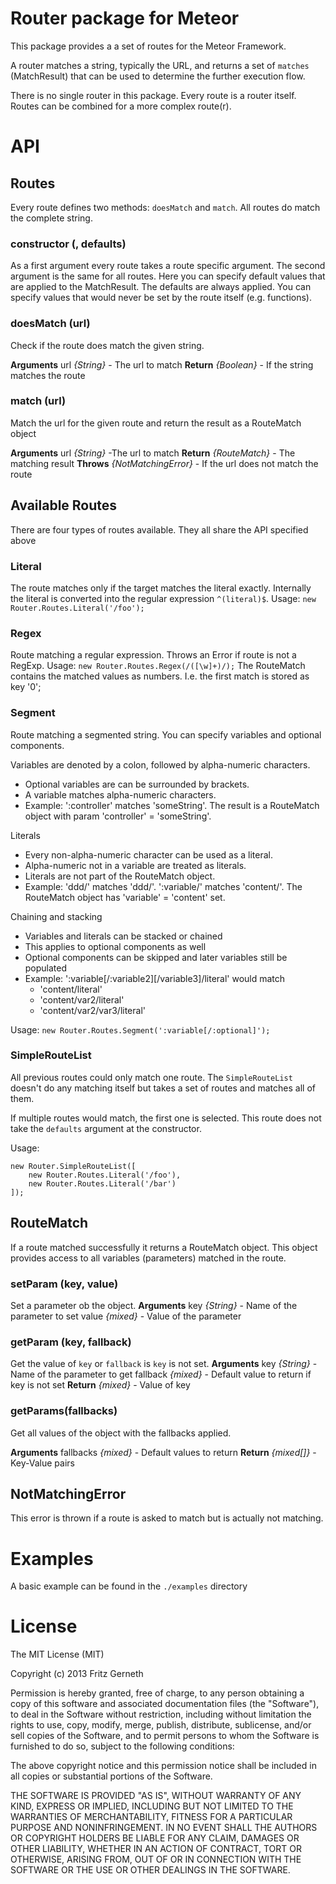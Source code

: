Router package for Meteor
==============
This package provides a a set of routes for the Meteor Framework.

A router matches a string, typically the URL, and returns a set of `matches` (MatchResult) that can be used to determine the further execution flow.

There is no single router in this package. Every route is a router itself. Routes can be combined for a more complex route(r).
# API
## Routes
Every route defines two methods: `doesMatch` and `match`. All routes do match the complete string.

### constructor (, defaults)
As a first argument every route takes a route specific argument. The second argument is the same for all routes. Here you can specify default values that are applied to the MatchResult. The defaults are always applied. You can specify values that would never be set by the
route itself (e.g. functions).

### doesMatch (url)
Check if the route does match the given string.

**Arguments**
url *{String}* - The url to match
**Return**
*{Boolean}* - If the string matches the route

### match (url)
Match the url for the given route and return the result as a RouteMatch object

**Arguments**
url *{String}* -The url to match
**Return**
*{RouteMatch}* - The matching result
**Throws**
*{NotMatchingError}* - If the url does not match the route


## Available Routes
There are four types of routes available. They all share the API specified above
### Literal
The route matches only if the target matches the literal exactly. Internally the  literal is converted into the regular expression `^(literal)$`.
Usage: `new Router.Routes.Literal('/foo');`
### Regex
Route matching a regular expression. Throws an Error if route is not a RegExp.
Usage: `new Router.Routes.Regex(/([\w]+)/);`
The RouteMatch contains the matched values as numbers. I.e. the first match is stored as key '0';
### Segment
Route matching a segmented string. You can specify variables and optional components.

Variables are denoted by a colon, followed by alpha-numeric characters.
- Optional variables are can be surrounded by brackets.
- A variable matches alpha-numeric characters.
- Example: ':controller' matches 'someString'. The result is a RouteMatch object with param 'controller' = 'someString'.

Literals
- Every non-alpha-numeric character can be used as a literal.
- Alpha-numeric not in a variable are treated as literals.
- Literals are not part of the RouteMatch object.
- Example: 'ddd/' matches 'ddd/'. ':variable/' matches 'content/'. The RouteMatch object has 'variable' = 'content' set.

Chaining and stacking
- Variables and literals can be stacked or chained
- This applies to optional components as well
- Optional components can be skipped and later variables still be populated
- Example: ':variable[/:variable2][/variable3]/literal' would match
    - 'content/literal'
    - 'content/var2/literal'
    - 'content/var2/var3/literal'

Usage: `new Router.Routes.Segment(':variable[/:optional]');`

### SimpleRouteList
All previous routes could only match one route. The `SimpleRouteList` doesn't do any matching itself but takes a set of routes and matches all of them.

If multiple routes would match, the first one is selected. This route does not take the `defaults` argument at the constructor.

Usage:
```
new Router.SimpleRouteList([
    new Router.Routes.Literal('/foo'),
    new Router.Routes.Literal('/bar')
]);
```

## RouteMatch
If a route matched successfully it returns a RouteMatch object. This object provides access to all variables (parameters) matched in the route.

### setParam (key, value)
Set a parameter ob the object.
**Arguments**
key *{String}* - Name of the parameter to set
value *{mixed}* - Value of the parameter

### getParam (key, fallback)
Get the value of `key` or `fallback` is `key` is not set.
**Arguments**
key *{String}* - Name of the parameter to get
fallback *{mixed}* - Default value to return if key is not set
**Return**
*{mixed}* - Value of key

### getParams(fallbacks)
Get all values of the object with the fallbacks applied.

**Arguments**
fallbacks *{mixed}* - Default values to return
**Return**
*{mixed[]}* - Key-Value pairs

## NotMatchingError
This error is thrown if a route is asked to match but is actually not matching.

# Examples
A basic example can be found in the `./examples` directory

# License
The MIT License (MIT)

Copyright (c) 2013 Fritz Gerneth

Permission is hereby granted, free of charge, to any person obtaining a copy of this software and associated documentation files (the "Software"), to deal in the Software without restriction, including without limitation the rights to use, copy, modify, merge, publish, distribute, sublicense, and/or sell copies of the Software, and to permit persons to whom the Software is furnished to do so, subject to the following conditions:

The above copyright notice and this permission notice shall be included in all copies or substantial portions of the Software.

THE SOFTWARE IS PROVIDED "AS IS", WITHOUT WARRANTY OF ANY KIND, EXPRESS OR IMPLIED, INCLUDING BUT NOT LIMITED TO THE WARRANTIES OF MERCHANTABILITY, FITNESS FOR A PARTICULAR PURPOSE AND NONINFRINGEMENT. IN NO EVENT SHALL THE AUTHORS OR COPYRIGHT HOLDERS BE LIABLE FOR ANY CLAIM, DAMAGES OR OTHER LIABILITY, WHETHER IN AN ACTION OF CONTRACT, TORT OR OTHERWISE, ARISING FROM, OUT OF OR IN CONNECTION WITH THE SOFTWARE OR THE USE OR OTHER DEALINGS IN THE SOFTWARE.
